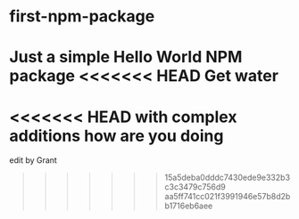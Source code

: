 
# first-npm-package
Just a simple Hello World NPM package
<<<<<<< HEAD
Get water 
=======
<<<<<<< HEAD
with complex additions 
how are you doing 
=======
edit by Grant 
>>>>>>> 15a5deba0dddc7430ede9e332b3c3c3479c756d9
>>>>>>> aa5ff741cc021f3991946e57b8d2bb1716eb6aee
